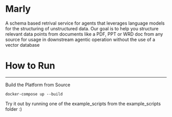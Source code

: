 # Marly

A schema based retrival service for agents that leverages language models for the structuring of unstructured data. Our goal is to help you structure relevant data points from documents like a PDF, PPT or WRD doc from any source for usage in downstream agentic operation without the use of a vector database

# How to Run
---
Build the Platform from Source
```
docker-compose up --build
```

Try it out by running one of the example_scripts from the example_scripts folder :)
